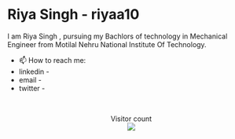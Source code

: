 
<h1>Riya Singh - riyaa10</h1>
I am Riya Singh , pursuing my Bachlors of technology in Mechanical Engineer from Motilal Nehru National Institute Of Technology.

<!--
**riyaa10/riyaa10** is a ✨ _special_ ✨ repository because its `README.md` (this file) appears on your GitHub profile.

Here are some ideas to get you started:

- 🔭 I’m currently working on ...
- 🌱 I’m currently learning 
- 👯 I’m looking to collaborate on ...
- 🤔 I’m looking for help with ...
- 💬 Ask me about ...
- 📫 How to reach me: ...
- 😄 Pronouns: ...
-->

- 📫 How to reach me: 
- linkedin -
- email -
- twitter -

</br>
<p align="center"> 
Visitor count<br>
  <img src="https://profile-counter.glitch.me/riyaa10/count.svg" />
</p>


